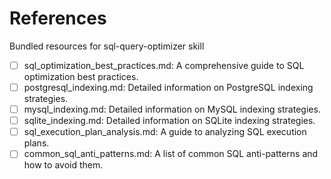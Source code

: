 # References

Bundled resources for sql-query-optimizer skill

- [ ] sql_optimization_best_practices.md: A comprehensive guide to SQL optimization best practices.
- [ ] postgresql_indexing.md: Detailed information on PostgreSQL indexing strategies.
- [ ] mysql_indexing.md: Detailed information on MySQL indexing strategies.
- [ ] sqlite_indexing.md: Detailed information on SQLite indexing strategies.
- [ ] sql_execution_plan_analysis.md: A guide to analyzing SQL execution plans.
- [ ] common_sql_anti_patterns.md: A list of common SQL anti-patterns and how to avoid them.
